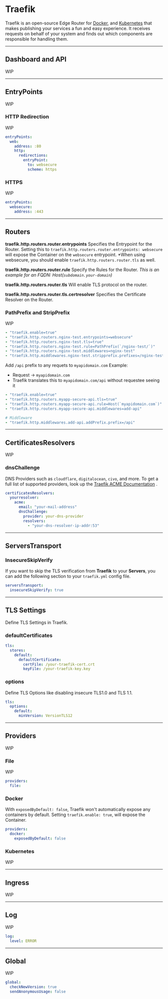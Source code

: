 # Traefik
Traefik is an open-source Edge Router for [Docker](docker/docker.md), and [Kubernetes](kubernetes/kubernetes.md) that makes publishing your services a fun and easy experience. It receives requests on behalf of your system and finds out which components are responsible for handling them.

---
## Dashboard and API
WIP

---
## EntryPoints
WIP

### HTTP Redirection
WIP
```yaml
entryPoints:
  web:
    address: :80
    http:
      redirections:
        entryPoint:
          to: websecure
          scheme: https
```

### HTTPS 
WIP
```yaml
entryPoints:
  websecure:
    address: :443
```


---
## Routers


**traefik.http.routers.router.entrypoints** 
Specifies the Entrypoint for the Router. Setting this to `traefik.http.routers.router.entrypoints: websecure` will expose the Container on the `websecure` entrypoint.
*When using websecure, you should enable `traefik.http.routers.router.tls` as well.

**traefik.http.routers.router.rule**
Specify the Rules for the Router.
*This is an example for an FQDN: Host(`subdomain.your-domain`)*

**traefik.http.routers.router.tls**	
Will enable TLS protocol on the router.

**traefik.http.routers.router.tls.certresolver**
Specifies the Certificate Resolver on the Router.

### PathPrefix and StripPrefix
WIP

```yml
- "traefik.enable=true"
- "traefik.http.routers.nginx-test.entrypoints=websecure"
- "traefik.http.routers.nginx-test.tls=true"
- "traefik.http.routers.nginx-test.rule=PathPrefix(`/nginx-test/`)"
- "traefik.http.routers.nginx-test.middlewares=nginx-test"
- "traefik.http.middlewares.nginx-test.stripprefix.prefixes=/nginx-test"
```

Add `/api` prefix to any requets to `myapidomain.com`
Example: 
  - Request -> `myapidomain.com`
  - Traefik translates this to `myapidomain.com/api` without requestee seeing it
```yml
- "traefik.enable=true"
- "traefik.http.routers.myapp-secure-api.tls=true"
- "traefik.http.routers.myapp-secure-api.rule=Host(`myapidomain.com`)"
- "traefik.http.routers.myapp-secure-api.middlewares=add-api"

# Middleware
- "traefik.http.middlewares.add-api.addPrefix.prefix=/api"
```

---
## CertificatesResolvers
WIP

### dnsChallenge
DNS Providers such as `cloudflare`, `digitalocean`, `civo`, and more. To get a full list of supported providers, look up the [Traefik ACME Documentation](https://doc.traefik.io/traefik/https/acme/) .

```yaml
certificatesResolvers:
  yourresolver:
    acme:
      email: "your-mail-address"
      dnsChallenge:
        provider: your-dns-provider
        resolvers:
          - "your-dns-resolver-ip-addr:53"
```

---
## ServersTransport

### InsecureSkipVerify
If you want to skip the TLS verification from **Traefik** to your **Servers**, you can add the following section to your `traefik.yml` config file.
```yaml
serversTransport:
  insecureSkipVerify: true
```

---
## TLS Settings
Define TLS Settings in Traefik.

### defaultCertificates
```yaml
tls:
  stores:
    default:
      defaultCertificate:
        certFile: /your-traefik-cert.crt
        keyFile: /your-traefik-key.key
```

### options
Define TLS Options like disabling insecure TLS1.0 and TLS 1.1.
```yaml
tls:
  options:
    default:
      minVersion: VersionTLS12
```

---
## Providers
WIP

### File
WIP
```yaml
providers:
  file:
```

### Docker
With `exposedByDefault: false`, Traefik won't automatically expose any containers by default. Setting `traefik.enable: true`, will expose the Container.

```yaml
providers:
  docker:
    exposedByDefault: false
```

### Kubernetes
WIP

---
## Ingress
WIP

---
## Log
WIP

```yaml
log:
  level: ERROR
```

---
## Global
WIP

```yaml
global:
  checkNewVersion: true
  sendAnonymousUsage: false
```

